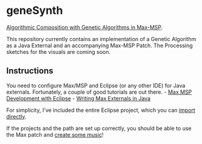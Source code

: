 # geneSynth
[Algorithmic Composition with Genetic Algorithms in Max-MSP](https://youtu.be/P9vE0Oe6dFw).

This repository currently contains an implementation of a Genetic Algorithm as a Java External and an accompanying Max-MSP Patch. The Processing sketches for the visuals are coming soon.

## Instructions
You need to configure Max/MSP and Eclipse (or any other IDE) for Java externals. Fortunately, a couple of good tutorials are out there.
    - [Max MSP Development with Eclipse](http://compusition.com/writings/maxmsp-eclipse)
    - [Writing Max Externals in Java](http://blog.lib.umn.edu/geers001/compmusprog2007/WritingMaxExternalsInJava.pdf)
  
For simplicity, I've included the entire Eclipse project, which you can [import directly](http://help.eclipse.org/juno/index.jsp?topic=%2Forg.eclipse.platform.doc.user%2Ftasks%2Ftasks-importproject.htm).

If the projects and the path are set up correctly, you should be able to use the Max patch and [create some music](https://soundcloud.com/chaoticambivalence/relativity)!
